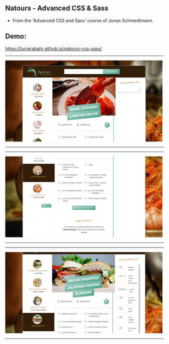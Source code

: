 ## Natours - Advanced CSS & Sass

- From the 'Advanced CSS and Sass' course of Jonas Schmedtmann.                

## Demo:      
https://lucierabahi.github.io/natours-css-sass/

---        
              
<img src="https://raw.githubusercontent.com/lucierabahi/zest-on/master/screens/screen-search.png" width="500">
            
---   
---        
              
<img src="https://raw.githubusercontent.com/lucierabahi/zest-on/master/screens/screen-search2.png" width="500">
            
---   
---        
              
<img src="https://raw.githubusercontent.com/lucierabahi/zest-on/master/screens/screen-shopping-list.png" width="500">
            
---    

